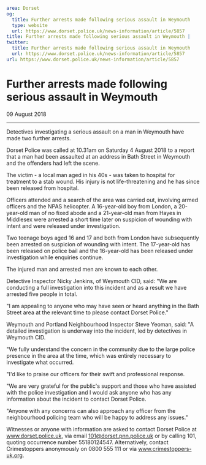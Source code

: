 ```yaml
area: Dorset
og:
  title: Further arrests made following serious assault in Weymouth
  type: website
  url: https://www.dorset.police.uk/news-information/article/5857
title: Further arrests made following serious assault in Weymouth |
twitter:
  title: Further arrests made following serious assault in Weymouth
  url: https://www.dorset.police.uk/news-information/article/5857
url: https://www.dorset.police.uk/news-information/article/5857
```

# Further arrests made following serious assault in Weymouth

09 August 2018

* * *

Detectives investigating a serious assault on a man in Weymouth have made two further arrests.

Dorset Police was called at 10.31am on Saturday 4 August 2018 to a report that a man had been assaulted at an address in Bath Street in Weymouth and the offenders had left the scene.

The victim - a local man aged in his 40s - was taken to hospital for treatment to a stab wound. His injury is not life-threatening and he has since been released from hospital.

Officers attended and a search of the area was carried out, involving armed officers and the NPAS helicopter. A 16-year-old boy from London, a 20-year-old man of no fixed abode and a 21-year-old man from Hayes in Middlesex were arrested a short time later on suspicion of wounding with intent and were released under investigation.

Two teenage boys aged 16 and 17 and both from London have subsequently been arrested on suspicion of wounding with intent. The 17-year-old has been released on police bail and the 16-year-old has been released under investigation while enquiries continue.

The injured man and arrested men are known to each other.

Detective Inspector Nicky Jenkins, of Weymouth CID, said: "We are conducting a full investigation into this incident and as a result we have arrested five people in total.

"I am appealing to anyone who may have seen or heard anything in the Bath Street area at the relevant time to please contact Dorset Police."

Weymouth and Portland Neighbourhood Inspector Steve Yeoman, said: "A detailed investigation is underway into the incident, led by detectives in Weymouth CID.

"We fully understand the concern in the community due to the large police presence in the area at the time, which was entirely necessary to investigate what occurred.

"I'd like to praise our officers for their swift and professional response.

"We are very grateful for the public's support and those who have assisted with the police investigation and I would ask anyone who has any information about the incident to contact Dorset Police.

"Anyone with any concerns can also approach any officer from the neighbourhood policing team who will be happy to address any issues."

Witnesses or anyone with information are asked to contact Dorset Police at www.dorset.police.uk, via email 101@dorset.pnn.police.uk or by calling 101, quoting occurrence number 55180124547. Alternatively, contact Crimestoppers anonymously on 0800 555 111 or via www.crimestoppers-uk.org.
